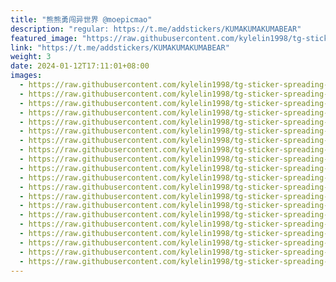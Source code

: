 ```yaml
---
title: "熊熊勇闯异世界 @moepicmao"
description: "regular: https://t.me/addstickers/KUMAKUMAKUMABEAR"
featured_image: "https://raw.githubusercontent.com/kylelin1998/tg-sticker-spreading-worldwide-images/main/img/89a67b22-7f3e-44fc-8224-dc84520c3dde.jpg"
link: "https://t.me/addstickers/KUMAKUMAKUMABEAR"
weight: 3
date: 2024-01-12T17:11:01+08:00
images:
  - https://raw.githubusercontent.com/kylelin1998/tg-sticker-spreading-worldwide-images/main/img/89a67b22-7f3e-44fc-8224-dc84520c3dde.jpg
  - https://raw.githubusercontent.com/kylelin1998/tg-sticker-spreading-worldwide-images/main/img/01901d77-f2aa-44e5-afd9-d486b822dceb.jpg
  - https://raw.githubusercontent.com/kylelin1998/tg-sticker-spreading-worldwide-images/main/img/497e8022-c6dc-450b-ba38-23ea3a6fe80f.jpg
  - https://raw.githubusercontent.com/kylelin1998/tg-sticker-spreading-worldwide-images/main/img/7829c31c-11ac-4fb1-8535-d58eef3d9acb.jpg
  - https://raw.githubusercontent.com/kylelin1998/tg-sticker-spreading-worldwide-images/main/img/569971eb-c07d-4610-a1f5-f7bf208dbe0f.jpg
  - https://raw.githubusercontent.com/kylelin1998/tg-sticker-spreading-worldwide-images/main/img/85fc1e50-4961-4ee4-8133-a3847df46fbc.jpg
  - https://raw.githubusercontent.com/kylelin1998/tg-sticker-spreading-worldwide-images/main/img/ef795c8d-9ed5-41b7-b7b1-8d6bdce4bc45.jpg
  - https://raw.githubusercontent.com/kylelin1998/tg-sticker-spreading-worldwide-images/main/img/9b462fad-bbd2-45f9-862e-c60905164ba9.jpg
  - https://raw.githubusercontent.com/kylelin1998/tg-sticker-spreading-worldwide-images/main/img/87f0e19a-58eb-4a51-9dce-8139f8a334fe.jpg
  - https://raw.githubusercontent.com/kylelin1998/tg-sticker-spreading-worldwide-images/main/img/f7ecae50-26bb-4ef0-8a82-2f4ed742384a.jpg
  - https://raw.githubusercontent.com/kylelin1998/tg-sticker-spreading-worldwide-images/main/img/141afcfb-5da6-46a5-b36b-18e07b2408d3.jpg
  - https://raw.githubusercontent.com/kylelin1998/tg-sticker-spreading-worldwide-images/main/img/b163844b-24a1-4efc-a766-490a81a5d338.jpg
  - https://raw.githubusercontent.com/kylelin1998/tg-sticker-spreading-worldwide-images/main/img/990383c3-f7f1-4825-9ef4-ffe0d854a010.jpg
  - https://raw.githubusercontent.com/kylelin1998/tg-sticker-spreading-worldwide-images/main/img/8eaf47c7-7106-40a9-b680-db2039b9925d.jpg
  - https://raw.githubusercontent.com/kylelin1998/tg-sticker-spreading-worldwide-images/main/img/a6ec57c3-4f46-4530-92b8-31a8bcf9c454.jpg
  - https://raw.githubusercontent.com/kylelin1998/tg-sticker-spreading-worldwide-images/main/img/aaaaf52a-7d19-4a3e-98c3-472083bfbc1f.jpg
  - https://raw.githubusercontent.com/kylelin1998/tg-sticker-spreading-worldwide-images/main/img/0d63dda5-8eda-4f06-b988-a605c4187176.jpg
  - https://raw.githubusercontent.com/kylelin1998/tg-sticker-spreading-worldwide-images/main/img/fabda6b5-2d15-40a9-828d-c8e46ec1ca57.jpg
  - https://raw.githubusercontent.com/kylelin1998/tg-sticker-spreading-worldwide-images/main/img/866fb74d-d706-46f5-891f-a0f32269b843.jpg
  - https://raw.githubusercontent.com/kylelin1998/tg-sticker-spreading-worldwide-images/main/img/c0d7048b-2b25-4aec-a9ca-5dabc59a5948.jpg
---
```

